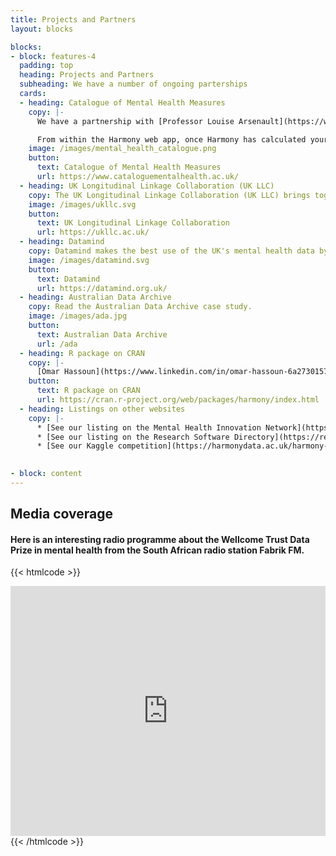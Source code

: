 ```yaml
---
title: Projects and Partners
layout: blocks

blocks:
- block: features-4
  padding: top
  heading: Projects and Partners
  subheading: We have a number of ongoing parterships
  cards: 
  - heading: Catalogue of Mental Health Measures
    copy: |- 
      We have a partnership with [Professor Louise Arsenault](https://www.kcl.ac.uk/people/louise-arseneault) at the [Catalogue of Mental Health Measures](https://www.cataloguementalhealth.ac.uk/). [John Rogers](https://www.linkedin.com/in/john-rogers-3a64545) of [Delosis](https://www.delosis.com/), who developed the Catalogue of Mental Health Measures, is working on Harmony on software development.

      From within the Harmony web app, once Harmony has calculated your matches, you can click the Mental Health Catalogue logo to search for studies using a particular instrument. We are working on a bidirectional integration with the Mental Health Catalogue.
    image: /images/mental_health_catalogue.png
    button:
      text: Catalogue of Mental Health Measures
      url: https://www.cataloguementalhealth.ac.uk/
  - heading: UK Longitudinal Linkage Collaboration (UK LLC)
    copy: The UK Longitudinal Linkage Collaboration (UK LLC) brings together information from longitudinal study volunteers with their routine records. 
    image: /images/ukllc.svg
    button:
      text: UK Longitudinal Linkage Collaboration
      url: https://ukllc.ac.uk/
  - heading: Datamind
    copy: Datamind makes the best use of the UK's mental health data by enabling coordinated research with the ultimate aim of improving people's lives.
    image: /images/datamind.svg
    button:
      text: Datamind
      url: https://datamind.org.uk/
  - heading: Australian Data Archive
    copy: Read the Australian Data Archive case study.
    image: /images/ada.jpg
    button:
      text: Australian Data Archive
      url: /ada
  - heading: R package on CRAN
    copy: |-
      [Omar Hassoun](https://www.linkedin.com/in/omar-hassoun-6a2730157/) has worked on the R package on CRAN.
    button:
      text: R package on CRAN
      url: https://cran.r-project.org/web/packages/harmony/index.html
  - heading: Listings on other websites
    copy: |-
      * [See our listing on the Mental Health Innovation Network](https://www.mhinnovation.net/resources/harmony)
      * [See our listing on the Research Software Directory](https://research-software-directory.org/software/harmony)
      * [See our Kaggle competition](https://harmonydata.ac.uk/harmony-on-kaggle/)
      

- block: content
---
```



## Media coverage

#### Here is an interesting radio programme about the Wellcome Trust Data Prize in mental health from the South African radio station Fabrik FM.

{{< htmlcode >}}

<iframe id="inlineFrameExample" title="Inline Frame Example" src="https://echocast.fabrik.fm/9qY6RR97RmW37q" width="300" height="400" style="box-sizing: border-box; border: none; font-size: 17px; font-style: inherit; font-weight: inherit; margin: 0px; outline: 0px; padding: 0px; vertical-align: baseline; max-width: 100%; width: 550px; line-height: 1;"></iframe>
{{< /htmlcode >}}

